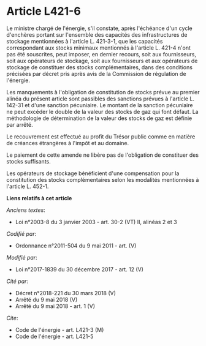 # Article L421-6

Le ministre chargé de l'énergie, s'il constate, après l'échéance d'un cycle d'enchères portant sur l'ensemble des capacités
des infrastructures de stockage mentionnées à l'article L. 421-3-1, que les capacités correspondant aux stocks minimaux
mentionnés à l'article L. 421-4 n'ont pas été souscrites, peut imposer, en dernier recours, soit aux fournisseurs, soit aux
opérateurs de stockage, soit aux fournisseurs et aux opérateurs de stockage de constituer des stocks complémentaires, dans
des conditions précisées par décret pris après avis de la Commission de régulation de l'énergie.

Les manquements à l'obligation de constitution de stocks prévue au premier alinéa du présent article sont passibles des
sanctions prévues à l'article L. 142-31 et d'une sanction pécuniaire. Le montant de la sanction pécuniaire ne peut excéder le
double de la valeur des stocks de gaz qui font défaut. La méthodologie de détermination de la valeur des stocks de gaz est
définie par arrêté.

Le recouvrement est effectué au profit du Trésor public comme en matière de créances étrangères à l'impôt et au domaine.

Le paiement de cette amende ne libère pas de l'obligation de constituer des stocks suffisants.

Les opérateurs de stockage bénéficient d'une compensation pour la constitution des stocks complémentaires selon les modalités
mentionnées à l'article L. 452-1.

**Liens relatifs à cet article**

_Anciens textes_:

  - Loi n°2003-8 du 3 janvier 2003 - art. 30-2 (VT) II, alinéas 2 et 3

_Codifié par_:

  - Ordonnance n°2011-504 du 9 mai 2011 - art. (V)

_Modifié par_:

  - Loi n°2017-1839 du 30 décembre 2017 - art. 12 (V)

_Cité par_:

  - Décret n°2018-221 du 30 mars 2018 (V)
  - Arrêté du 9 mai 2018 (V)
  - Arrêté du 9 mai 2018 - art. 1 (V)

_Cite_:

  - Code de l'énergie - art. L421-3 (M)
  - Code de l'énergie - art. L421-5
